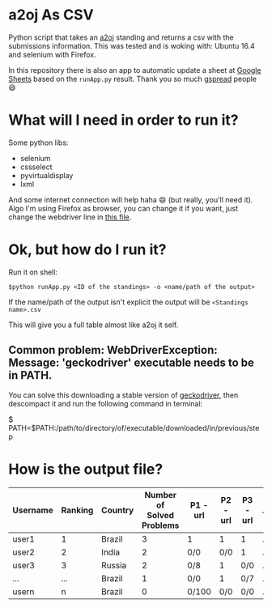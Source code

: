 # a2oj As CSV

Python script that takes an [a2oj](http://a2oj.com/) standing and returns a csv with the submissions information.
This was tested and is woking with: Ubuntu 16.4 and selenium with Firefox.

In this repository there is also an app to automatic update a sheet at [Google Sheets](https://www.google.com/sheets/about/) based on the `runApp.py` result.
Thank you so much [gspread](https://github.com/burnash/gspread) people :smile:

# What will I need in order to run it?

Some python libs:
- selenium
- cssselect
- pyvirtualdisplay
- lxml

And some internet connection will help haha :smile: (but really, you'll need it). Algo I'm using Firefox as browser, you can change it if you want, just change the webdriver line in [this file](https://github.com/mari-linhares/a2oj-as-csv/blob/master/utils/webConnection.py).

# Ok, but how do I run it?

Run it on shell:

`$python runApp.py <ID of the standings> -o <name/path of the output>`

If the name/path of the output isn't explicit the output will be `<Standings name>.csv`

This will give you a full table almost like a2oj it self.

## Common problem: WebDriverException: Message: 'geckodriver' executable needs to be in PATH.

You can solve this downloading a stable version of [geckodriver](https://github.com/mozilla/geckodriver/releases), then descompact it and run the following command in terminal:

$ PATH=$PATH:/path/to/directory/of/executable/downloaded/in/previous/step

# How is the output file?

Username | Ranking | Country | Number of Solved Problems| P1 - url | P2 - url | P3 - url | ... | PN - url|
-------- | --------| --------| -------------------------| ---------| ---------| ---------| ----| --------|
user1    |    1    |  Brazil |              3           |     1    |     1    |     1    | ... |     0/0 |
user2    |    2    |  India  |              2           |     0/0  |     0/0  |     1    | ... |     1   |
user3    |    3    |  Russia |              2           |     0/8  |     1    |     0/0  | ... |     1   |
...      |    ...  |  Brazil |              1           |     0/0  |     1    |     0/7  | ... |     0/54|
usern    |    n    |  Brazil |              0           |     0/100|     0/0  |     0/0  | ... |     0/0 |
